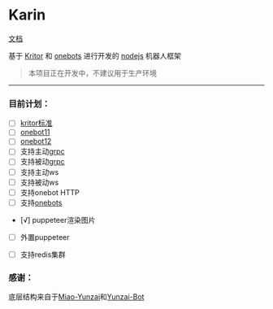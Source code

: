 # Karin
 
[文档](https://karinjs.github.io/Karin/)

基于 [Kritor](https://github.com/KarinJS/kritor-kotlin) 和 [onebots](https://github.com/lc-cn/onebots) 进行开发的 [nodejs](https://nodejs.org/en) 机器人框架  

> 本项目正在开发中，不建议用于生产环境

---

### 目前计划：

- [ ] [kritor标准](https://github.com/KarinJS/kritor)
- [ ] [onebot11](https://github.com/botuniverse/onebot-11)
- [ ] [onebot12](https://onebot.dev/)
- [ ] 支持主动[grpc](https://grpc.io/)
- [ ] 支持被动[grpc](https://grpc.io/)
- [ ] 支持主动ws
- [ ] 支持被动ws
- [ ] 支持onebot HTTP
- [ ] 支持[onebots](https://github.com/lc-cn/onebots)
- [√] puppeteer渲染图片
- [ ] 外置puppeteer
- [ ] 支持redis集群


### 感谢：

底层结构来自于[Miao-Yunzai](https://github.com/yoimiya-kokomi/Miao-Yunzai)和[Yunzai-Bot](https://gitee.com/le-niao/Yunzai-Bot) 